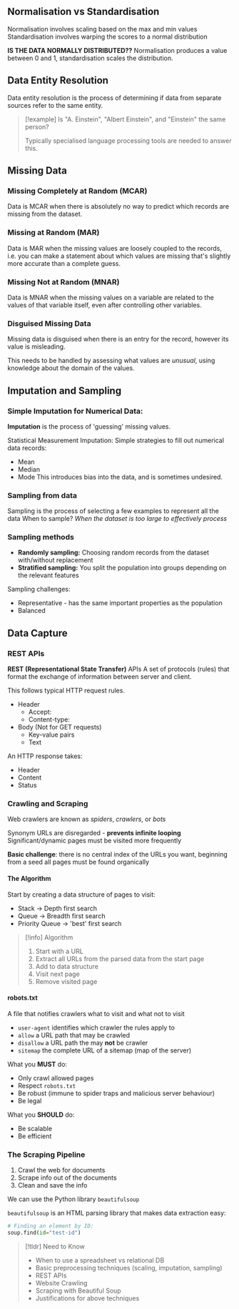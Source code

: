 ## Normalisation vs Standardisation
Normalisation involves scaling based on the max and min values
Standardisation involves warping the scores to a normal distribution

**IS THE DATA NORMALLY DISTRIBUTED??**
Normalisation produces a value between 0 and 1, standardisation scales the distribution.

## Data Entity Resolution
Data entity resolution is the process of determining if data from separate sources refer to the same entity.

>[!example]
>Is "A. Einstein", "Albert Einstein", and "Einstein" the same person?
>
>Typically specialised language processing tools are needed to answer this.

## Missing Data
### Missing Completely at Random (MCAR)
Data is MCAR when there is absolutely no way to predict which records are missing from the dataset.
### Missing at Random (MAR)
Data is MAR when the missing values are loosely coupled to the records, i.e. you can make a statement about which values are missing that's slightly more accurate than a complete guess.
### Missing Not at Random (MNAR)
Data is MNAR when the missing values on a variable are related to the values of that variable itself, even after controlling other variables.
### Disguised Missing Data
Missing data is disguised when there is an entry for the record, however its value is misleading.

This needs to be handled by assessing what values are *unusual*, using knowledge about the domain of the values.

## Imputation and Sampling

### Simple Imputation for Numerical Data:
**Imputation** is the process of 'guessing' missing values.

Statistical Measurement Imputation: Simple strategies to fill out numerical data records:
- Mean
- Median
- Mode
This introduces bias into the data, and is sometimes undesired.

### Sampling from data
Sampling is the process of selecting a few examples to represent all the data
When to sample? *When the dataset is too large to effectively process*
### Sampling methods
- **Randomly sampling:** Choosing random records from the dataset with/without replacement
- **Stratified sampling:** You split the population into groups depending on the relevant features

Sampling challenges:
- Representative - has the same important properties as the population
- Balanced


## Data Capture

### REST APIs
**REST (Representational State Transfer)** APIs
A set of protocols (rules) that format the exchange of information between server and client.

This follows typical HTTP request rules.
- Header
	- Accept:
	- Content-type:
- Body (Not for GET requests)
	- Key-value pairs
	- Text

An HTTP response takes:
- Header
- Content
- Status
### Crawling and Scraping
Web crawlers are known as *spiders*, *crawlers*, or *bots*

Synonym URLs are disregarded - **prevents infinite looping**
Significant/dynamic pages must be visited more frequently

**Basic challenge**: there is no central index of the URLs you want, beginning from a seed all pages must be found organically

#### The Algorithm
Start by creating a data structure of pages to visit:
- Stack -> Depth first search
- Queue -> Breadth first search
- Priority Queue -> 'best' first search

>[!info] Algorithm
>1. Start with a URL
>2. Extract all URLs from the parsed data from the start page
>3. Add to data structure
>4. Visit next page
>5. Remove visited page
#### robots.txt
A file that notifies crawlers what to visit and what not to visit
- `user-agent` identifies which crawler the rules apply to
- `allow` a URL path that may be crawled
- `disallow` a URL path the may **not** be crawler
- `sitemap` the complete URL of a sitemap (map of the server)



What you **MUST** do:
- Only crawl allowed pages
- Respect `robots.txt`
- Be robust (immune to spider traps and malicious server behaviour)
- Be legal

What you **SHOULD** do:
- Be scalable
- Be efficient

### The Scraping Pipeline
1. Crawl the web for documents
2. Scrape info out of the documents
3. Clean and save the info

We can use the Python library `beautifulsoup`

`beautifulsoup` is an HTML parsing library that makes data extraction easy:

```python
# Finding an element by ID:
soup.find(id="test-id")
```



>[!tldr] Need to Know
>- When to use a spreadsheet vs relational DB
>- Basic preprocessing techniques (scaling, imputation, sampling)
>- REST APIs
>- Website Crawling
>- Scraping with Beautiful Soup
>- Justifications for above techniques

